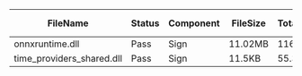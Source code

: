 ﻿ | FileName                  | Status | Component | FileSize | TotalTime(sec) | Upload(sec) | Submit(sec) | SignWait(sec) | Retry Count | 
 |---------------------------|--------|-----------|----------|----------------|-------------|-------------|---------------|-------------|
 | onnxruntime.dll           | Pass   | Sign      | 11.02MB  | 116.76         | 2.66        | 0.4         | 113.68        | 0           | 
 | time_providers_shared.dll | Pass   | Sign      | 11.5KB   | 55.31          | 1.45        | 0.42        | 52.22         | 0           | 

